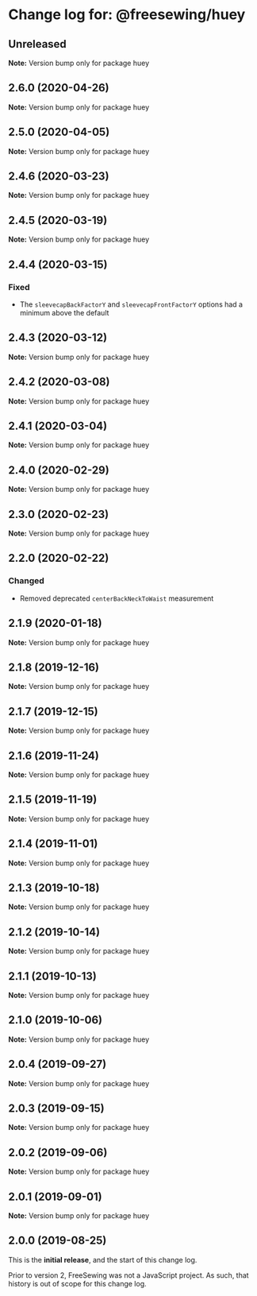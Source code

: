 # Change log for: @freesewing/huey

## Unreleased

**Note:** Version bump only for package huey

## 2.6.0 (2020-04-26)

**Note:** Version bump only for package huey

## 2.5.0 (2020-04-05)

**Note:** Version bump only for package huey

## 2.4.6 (2020-03-23)

**Note:** Version bump only for package huey

## 2.4.5 (2020-03-19)

**Note:** Version bump only for package huey

## 2.4.4 (2020-03-15)

### Fixed

- The `sleevecapBackFactorY` and `sleevecapFrontFactorY` options had a minimum above the default

## 2.4.3 (2020-03-12)

**Note:** Version bump only for package huey

## 2.4.2 (2020-03-08)

**Note:** Version bump only for package huey

## 2.4.1 (2020-03-04)

**Note:** Version bump only for package huey

## 2.4.0 (2020-02-29)

**Note:** Version bump only for package huey

## 2.3.0 (2020-02-23)

**Note:** Version bump only for package huey

## 2.2.0 (2020-02-22)

### Changed

- Removed deprecated `centerBackNeckToWaist` measurement

## 2.1.9 (2020-01-18)

**Note:** Version bump only for package huey

## 2.1.8 (2019-12-16)

**Note:** Version bump only for package huey

## 2.1.7 (2019-12-15)

**Note:** Version bump only for package huey

## 2.1.6 (2019-11-24)

**Note:** Version bump only for package huey

## 2.1.5 (2019-11-19)

**Note:** Version bump only for package huey

## 2.1.4 (2019-11-01)

**Note:** Version bump only for package huey

## 2.1.3 (2019-10-18)

**Note:** Version bump only for package huey

## 2.1.2 (2019-10-14)

**Note:** Version bump only for package huey

## 2.1.1 (2019-10-13)

**Note:** Version bump only for package huey

## 2.1.0 (2019-10-06)

**Note:** Version bump only for package huey

## 2.0.4 (2019-09-27)

**Note:** Version bump only for package huey

## 2.0.3 (2019-09-15)

**Note:** Version bump only for package huey

## 2.0.2 (2019-09-06)

**Note:** Version bump only for package huey

## 2.0.1 (2019-09-01)

**Note:** Version bump only for package huey

## 2.0.0 (2019-08-25)

This is the **initial release**, and the start of this change log.

Prior to version 2, FreeSewing was not a JavaScript project.
As such, that history is out of scope for this change log.
